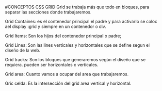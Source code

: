 #CONCEPTOS CSS GRID
Grid se trabaja más que todo en bloques, para separar las secciones
donde trabajaremos.

Grid Containes: es el contenedor principal el padre y para activarlo
se coloc ael display :grid y siempre en un contenedor o div.

Grid Items: Son los hijos del contenedor principal o padre;

Grid Lines: Son las lines verticales y horizontales que se define 
segun el diseño de la web.

Grid tracks: Son los bloques que generaremos según el diseño que se requiera.
pueden ser horizontales o verticales.

Grid area:  Cuanto vamos a ocupar del area que trabajaremos.

Gric celda: Es la intersección  del grid area vertical y horizontal.
